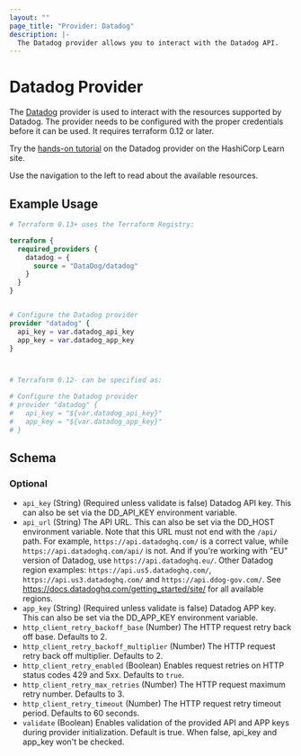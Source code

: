 ```yaml
---
layout: ""
page_title: "Provider: Datadog"
description: |-
  The Datadog provider allows you to interact with the Datadog API.
---
```


# Datadog Provider

The [Datadog](https://www.datadoghq.com) provider is used to interact with the resources supported by Datadog. The provider needs to be configured with the proper credentials before it can be used. It requires terraform 0.12 or later.

Try the [hands-on tutorial](https://learn.hashicorp.com/tutorials/terraform/datadog-provider?in=terraform/use-case?utm_source=WEBSITE&utm_medium=WEB_IO&utm_offer=ARTICLE_PAGE&utm_content=DOCS) on the Datadog provider on the HashiCorp Learn site.

Use the navigation to the left to read about the available resources.

## Example Usage

```terraform
# Terraform 0.13+ uses the Terraform Registry:

terraform {
  required_providers {
    datadog = {
      source = "DataDog/datadog"
    }
  }
}


# Configure the Datadog provider
provider "datadog" {
  api_key = var.datadog_api_key
  app_key = var.datadog_app_key
}



# Terraform 0.12- can be specified as:

# Configure the Datadog provider
# provider "datadog" {
#   api_key = "${var.datadog_api_key}"
#   app_key = "${var.datadog_app_key}"
# }
```

<!-- schema generated by tfplugindocs -->
## Schema

### Optional

- `api_key` (String) (Required unless validate is false) Datadog API key. This can also be set via the DD_API_KEY environment variable.
- `api_url` (String) The API URL. This can also be set via the DD_HOST environment variable. Note that this URL must not end with the `/api/` path. For example, `https://api.datadoghq.com/` is a correct value, while `https://api.datadoghq.com/api/` is not. And if you're working with "EU" version of Datadog, use `https://api.datadoghq.eu/`. Other Datadog region examples: `https://api.us5.datadoghq.com/`, `https://api.us3.datadoghq.com/` and `https://api.ddog-gov.com/`. See https://docs.datadoghq.com/getting_started/site/ for all available regions.
- `app_key` (String) (Required unless validate is false) Datadog APP key. This can also be set via the DD_APP_KEY environment variable.
- `http_client_retry_backoff_base` (Number) The HTTP request retry back off base. Defaults to 2.
- `http_client_retry_backoff_multiplier` (Number) The HTTP request retry back off multiplier. Defaults to 2.
- `http_client_retry_enabled` (Boolean) Enables request retries on HTTP status codes 429 and 5xx. Defaults to `true`.
- `http_client_retry_max_retries` (Number) The HTTP request maximum retry number. Defaults to 3.
- `http_client_retry_timeout` (Number) The HTTP request retry timeout period. Defaults to 60 seconds.
- `validate` (Boolean) Enables validation of the provided API and APP keys during provider initialization. Default is true. When false, api_key and app_key won't be checked.
